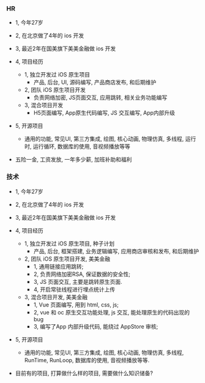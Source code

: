 ### HR

- 1, 今年27岁
- 2, 在北京做了4年的 ios 开发
- 3, 最近2年在国美旗下美美金融做 ios 开发

- 4, 项目经历
    - 1, 独立开发过 iOS 原生项目
        - 产品, 后台, UI, 源码编写, 产品商店发布, 和后期维护
    - 2, 团队 iOS 原生项目开发
        - 负责网络加密, JS页面交互, 应用跳转, 相关业务功能编写
    - 3, 混合项目开发
        - H5页面编写, App原生代码编写, JS 交互编写, App内部升级


- 5, 开源项目
    - 通用的功能, 常见UI, 第三方集成, 绘图, 核心动画, 物理仿真, 多线程, 运行时, 运行循环, 数据库的使用, 音视频播放等等

- 五险一金, 工资发放, 一年多少薪, 加班补助和福利


### 技术

- 1, 今年27岁
- 2, 在北京做了4年的 ios 开发
- 3, 最近2年在国美旗下美美金融做 ios 开发
- 4, 项目经历
    - 1, 独立开发过 iOS 原生项目, 种子计划
        - 产品, 后台, 框架搭建, 业务逻辑编写, 应用商店审核和发布, 和后期维护
    - 2, 团队 iOS 原生项目开发, 美美金融
        - 1, 通用链接应用跳转; 
        - 2, 负责网络加密RSA, 保证数据的安全性; 
        - 3, JS 页面交互, 主要是跳转原生页面. 
        - 4, 开启常驻线程进行埋点统计上传
    - 3, 混合项目开发, 美美金融
        - 1, Vue 页面编写, 用到 html, css, js; 
        - 2, vue 和 oc 原生交互功能处理, js 交互, 能处理原生的代码出现的 bug
        - 3, 编写了App 内部升级代码, 能绕过 AppStore 审核;


- 5, 开源项目
    - 通用的功能, 常见UI, 第三方集成, 绘图, 核心动画, 物理仿真, 多线程, RunTime, RunLoop, 数据库的使用, 音视频播放等等. 

- 目前有的项目, 打算做什么样的项目, 需要做什么知识储备? 